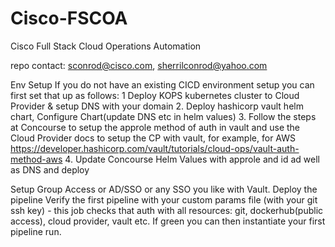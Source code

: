 # Cisco-FSCOA
Cisco Full Stack Cloud Operations Automation

repo contact: sconrod@cisco.com, sherrilconrod@yahoo.com

Env Setup
If you do not have an existing CICD environment setup you can first set that up as follows:
1 Deploy KOPS kubernetes cluster to Cloud Provider & setup DNS with your domain
2. Deploy hashicorp vault helm chart, Configure Chart(update DNS etc in helm values)
3. Follow the steps at Concourse to setup the approle method of auth in vault and use the Cloud Provider docs to 
setup the CP with vault, for example, for AWS https://developer.hashicorp.com/vault/tutorials/cloud-ops/vault-auth-method-aws
4. Update Concourse Helm Values with approle and id ad well as DNS and deploy

Setup Group Access or AD/SSO or any SSO you like with Vault.
Deploy the pipeline
Verify the first pipeline with your custom params file (with your git ssh key) - this job checks that auth with all resources: git, dockerhub(public access),
cloud provider, vault etc. If green you can then instantiate your first pipeline run.